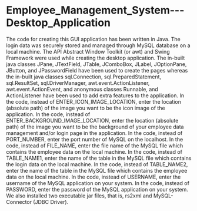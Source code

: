 # Employee_Management_System---Desktop_Application
The code for creating this GUI application has been written in Java. The login data was securely stored and managed through MySQL database on a local machine. The API Abstract Window Toolkit (or awt) and Swing Framework were used while creating the desktop application. The in-built java classes JPane, JTextField, JTable, JComboBox, JLabel, JOptionPane, JButton, and JPasswordField have been used to create the pages whereas the in-built java classes sql.Connection, sql.PreparedStatement, sql.ResultSet, sql.DriverManager, awt.event.ActionListener, awt.event.ActionEvent, and anonymous classes Runnable, and ActionListener have been used to add extra features to the application.
In the code, instead of ENTER_ICON_IMAGE_LOCATION, enter the location (absolute path) of the image you want to be the icon image of the application.
In the code, instead of ENTER_BACKGROUND_IMAGE_LOCATION, enter the location (absolute path) of the image you want to be the background of your employee data management and/or login page in the application.
In the code, instead of PORT_NUMBER, enter the port number of MySQL on the localhost.
In the code, instead of FILE_NAME, enter the file name of the MySQL file which contains the employee data on the local machine.
In the code, instead of TABLE_NAME1, enter the name of the table in the MySQL file which contains the login data on the local machine.
In the code, instead of TABLE_NAME2, enter the name of the table in the MySQL file which contains the employee data on the local machine.
In the code, instead of USERNAME, enter the username of the MySQL application on your system.
In the code, instead of PASSWORD, enter the password of the MySQL application on your system.
We also installed two executable jar files, that is, rs2xml and MySQL-Connector (JDBC Driver).
